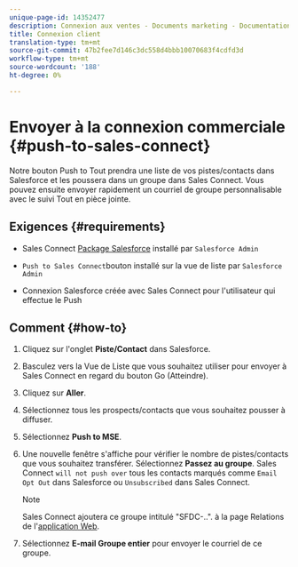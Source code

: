 ```yaml
---
unique-page-id: 14352477
description: Connexion aux ventes - Documents marketing - Documentation sur les produits
title: Connexion client
translation-type: tm+mt
source-git-commit: 47b2fee7d146c3dc558d4bbb10070683f4cdfd3d
workflow-type: tm+mt
source-wordcount: '188'
ht-degree: 0%

---
```



# Envoyer à la connexion commerciale {#push-to-sales-connect}

Notre bouton Push to Tout prendra une liste de vos pistes/contacts dans Salesforce et les poussera dans un groupe dans Sales Connect. Vous pouvez ensuite envoyer rapidement un courriel de groupe personnalisable avec le suivi Tout en pièce jointe.

## Exigences {#requirements}

* Sales Connect [Package Salesforce](http://docs.marketo.com/x/C4PS) installé par `Salesforce Admin`

* `Push to Sales Connect`bouton installé sur la vue de liste par  `Salesforce Admin`

* Connexion Salesforce créée avec Sales Connect pour l&#39;utilisateur qui effectue le Push

## Comment {#how-to}

1. Cliquez sur l&#39;onglet **Piste/Contact** dans Salesforce.
1. Basculez vers la Vue de Liste que vous souhaitez utiliser pour envoyer à Sales Connect en regard du bouton Go (Atteindre).
1. Cliquez sur **Aller**.
1. Sélectionnez tous les prospects/contacts que vous souhaitez pousser à diffuser.
1. Sélectionnez **Push to MSE**.
1. Une nouvelle fenêtre s&#39;affiche pour vérifier le nombre de pistes/contacts que vous souhaitez transférer. Sélectionnez **Passez au groupe**. Sales Connect `will not push over` tous les contacts marqués comme `Email Opt Out` dans Salesforce ou `Unsubscribed` dans Sales Connect.

   >[!NOTE]
   >
   >Sales Connect ajoutera ce groupe intitulé &quot;SFDC-..&quot;. à la page Relations de l&#39;[application Web](http://toutapp.com/login).

1. Sélectionnez **E-mail Groupe entier** pour envoyer le courriel de ce groupe.

